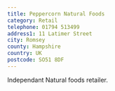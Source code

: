 ```yaml
---
title: Peppercorn Natural Foods
category: Retail
telephone: 01794 513499
address1: 11 Latimer Street
city: Romsey
county: Hampshire
country: UK
postcode: SO51 8DF
---
```

Independant Natural foods retailer.